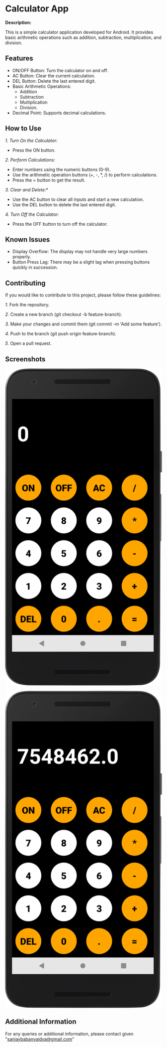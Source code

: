 
# Calculator App

**Description:**
    
This is a simple calculator application developed for Android. It provides basic arithmetic operations such as addition, subtraction, multiplication, and division.




## Features

* ON/OFF Button: Turn the calculator on and off.
* AC Button: Clear the current calculation.
* DEL Button: Delete the last entered digit.
* Basic Arithmetic Operations: 
    * Addition 
    * Subtraction
    * Multiplication
    * Division.
* Decimal Point: Supports decimal calculations.


## How to Use

**1.* Turn On the Calculator:* 
* Press the ON button.

**2.* Perform Calculations:*
* Enter numbers using the numeric buttons (0-9).
* Use the arithmetic operation buttons (+, -, *, /) to perform calculations.
* Press the = button to get the result.

**3.* Clear and Delete:** 
* Use the AC button to clear all inputs and start a new calculation.
* Use the DEL button to delete the last entered digit.

**4.* Turn Off the Calculator:*  
* Press the OFF button to turn off the calculator.
## Known Issues

* Display Overflow: The display may not handle very large numbers properly.
* Button Press Lag: There may be a slight lag when pressing buttons quickly in succession.
## Contributing

If you would like to contribute to this project, please follow these guidelines:

*1.* Fork the repository.

*2.* Create a new branch (git checkout -b feature-branch).

*3.* Make your changes and commit them (git commit -m 'Add some feature').

*4.* Push to the branch (git push origin feature-branch).

*5.* Open a pull request.



## Screenshots

![App Screenshot](https://github.com/TheSBVaidya/Android-Projects/blob/e2c64f38514aca3cbc7e6e3c183d992ddf71c3b5/Calculator/Screenshots/Home%20Page.png)

![App Screenshot](https://github.com/TheSBVaidya/Android-Projects/blob/e2c64f38514aca3cbc7e6e3c183d992ddf71c3b5/Calculator/Screenshots/Cal1.png)


## Additional Information

For any queries or additional information,
please contact given "sanjaybabanvaidya@gmail.com"